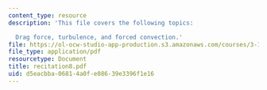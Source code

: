 ```yaml
---
content_type: resource
description: 'This file covers the following topics:

  Drag force, turbulence, and forced convection.'
file: https://ol-ocw-studio-app-production.s3.amazonaws.com/courses/3-185-transport-phenomena-in-materials-engineering-fall-2003/d5eacbba06814a0fe08639e3396f1e16_recitation8.pdf
file_type: application/pdf
resourcetype: Document
title: recitation8.pdf
uid: d5eacbba-0681-4a0f-e086-39e3396f1e16
---
```


